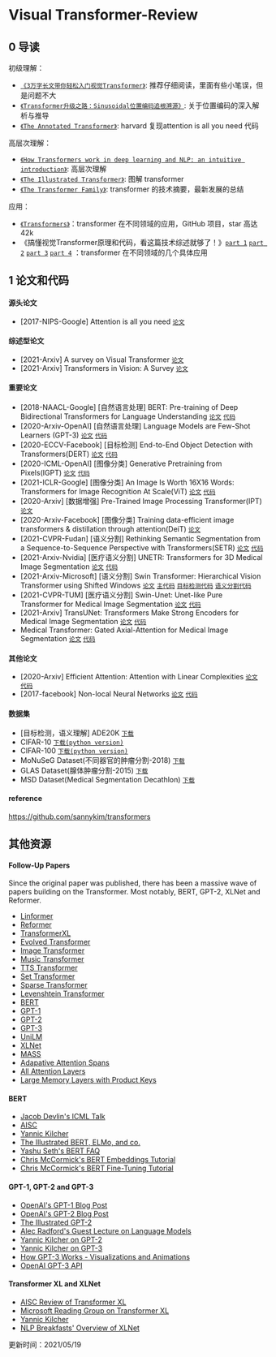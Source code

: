 # Visual Transformer-Review

## 0 导读

初级理解：
- [`《3万字长文带你轻松入门视觉Transformer》`](https://zhuanlan.zhihu.com/p/308301901): 推荐仔细阅读，里面有些小笔误，但是问题不大
- [`《Transformer升级之路：Sinusoidal位置编码追根溯源》`](https://zhuanlan.zhihu.com/p/359500899): 关于位置编码的深入解析与推导
- [`《The Annotated Transformer》`](http://nlp.seas.harvard.edu/2018/04/03/attention.html): harvard 复现attention is all you need 代码

高层次理解：
- [`《How Transformers work in deep learning and NLP: an intuitive introduction》`](https://theaisummer.com/transformer/): 高层次理解
- [`《The Illustrated Transformer》`](http://jalammar.github.io/illustrated-transformer/): 图解 transformer
- [`《The Transformer Family》`](https://lilianweng.github.io/lil-log/2020/04/07/the-transformer-family.html): transformer 的技术摘要，最新发展的总结

应用：
- [`《Transformers》`](https://github.com/huggingface/transformers)：transformer 在不同领域的应用，GitHub 项目，star 高达 42k
- 《搞懂视觉Transformer原理和代码，看这篇技术综述就够了！》[`part 1`](https://mp.weixin.qq.com/s?__biz=MzI5MDUyMDIxNA%3D%3D&chksm=ec1c9073db6b1965d69cdd29d40d51b0148121135e0e73030d099f23deb2ff58fa4558507ab8&idx=1&mid=2247531914&scene=21&sn=3b8d0b4d3821c64e9051a4d645467995#wechat_redirect) [`part 2`](https://mp.weixin.qq.com/s?__biz=MzI5MDUyMDIxNA%3D%3D&chksm=ec1ca0cbdb6b29dd154fc54e28689dd9b074183920e9d7e0b675d9f9eb7946b8e45b94ab28d3&idx=1&mid=2247535922&scene=21&sn=f4ea9fcee78ac604c03924e367844e85#wechat_redirect) [`part 3`](https://mp.weixin.qq.com/s?__biz=MzI5MDUyMDIxNA%3D%3D&chksm=ec1ccf34db6b4622badf7244b6ef6c8809b20a1c60faefb3937822f087f93d27ed019b45907c&idx=1&mid=2247541453&scene=21&sn=f9dfe3bcf5e85b413ce1543178681e1e#wechat_redirect) [`part 4`](https://mp.weixin.qq.com/s?__biz=MzI5MDUyMDIxNA%3D%3D&chksm=ec1cdb48db6b525efa3b087a3798934b6c9082741d41c3d5efe4c74b4e2b470ccaefec3eb787&idx=1&mid=2247546545&scene=21&sn=d9cc512b88c89b8a00482d13250cfd49#wechat_redirect) ：transformer 在不同领域的几个具体应用


## 1 论文和代码

#### 源头论文
- [2017-NIPS-Google] Attention is all you need [`论文`](https://papers.nips.cc/paper/2017/file/3f5ee243547dee91fbd053c1c4a845aa-Paper.pdf)

#### 综述型论文
- [2021-Arxiv] A survey on Visual Transformer [`论文`](https://arxiv.org/pdf/2012.12556.pdf)
- [2021-Arxiv] Transformers in Vision: A Survey [`论文`](https://arxiv.org/pdf/2101.01169.pdf)

#### 重要论文
- [2018-NAACL-Google] [自然语言处理] BERT: Pre-training of Deep Bidirectional Transformers for Language Understanding [`论文`](https://arxiv.org/pdf/1810.04805.pdf) [`代码`](https://github.com/google-research/bert)
- [2020-Arxiv-OpenAI] [自然语言处理] Language Models are Few-Shot Learners (GPT-3) [`论文`](https://arxiv.org/pdf/2005.14165.pdf) [`代码`](https://github.com/openai/gpt-3)
- [2020-ECCV-Facebook] [目标检测] End-to-End Object Detection with Transformers(DERT) [`论文`](https://arxiv.org/pdf/2005.12872.pdf) [`代码`](https://github.com/facebookresearch/detr)
- [2020-ICML-OpenAI] [图像分类] Generative Pretraining from Pixels(IGPT) [`论文`](https://cdn.openai.com/papers/Generative_Pretraining_from_Pixels_V2.pdf) [`代码`](https://github.com/openai/image-gpt)
- [2021-ICLR-Google] [图像分类] An Image Is Worth 16X16 Words: Transformers for Image Recognition At Scale(ViT) [`论文`](https://arxiv.org/pdf/2010.11929.pdf) [`代码`](https://github.com/google-research/vision_transformer)
- [2020-Arxiv] [数据增强] Pre-Trained Image Processing Transformer(IPT) [`论文`](https://arxiv.org/pdf/2012.00364.pdf)
- [2020-Arxiv-Facebook] [图像分类] Training data-efficient image transformers & distillation through attention(DeiT) [`论文`](https://arxiv.org/pdf/2012.12877.pdf)
- [2021-CVPR-Fudan] [语义分割] Rethinking Semantic Segmentation from a Sequence-to-Sequence Perspective with Transformers(SETR) [`论文`](https://arxiv.org/pdf/2012.15840.pdf) [`代码`](https://github.com/fudan-zvg/SETR)
- [2021-Arxiv-Nvidia] [医疗语义分割] UNETR: Transformers for 3D Medical Image Segmentation [`论文`](https://arxiv.org/pdf/2103.10504.pdf) [`代码`](https://github.com/jeya-maria-jose/Medical-Transformer)
- [2021-Arxiv-Microsoft] [语义分割] Swin Transformer: Hierarchical Vision Transformer using Shifted Windows [`论文`](https://arxiv.org/pdf/2103.14030.pdf) [`主代码`](https://github.com/microsoft/Swin-Transformer) [`目标检测代码`](https://github.com/SwinTransformer/Swin-Transformer-Object-Detection) [`语义分割代码`](https://github.com/SwinTransformer/Swin-Transformer-Semantic-Segmentation) 
- [2021-CVPR-TUM] [医疗语义分割] Swin-Unet: Unet-like Pure Transformer for Medical Image Segmentation [`论文`](https://arxiv.org/pdf/2105.05537.pdf) [`代码`](https://github.com/HuCaoFighting/Swin-Unet)
- [2021-Arxiv] TransUNet: Transformers Make Strong Encoders for Medical Image Segmentation [`论文`](https://arxiv.org/pdf/2102.04306.pdf) [`代码`](https://github.com/Beckschen/TransUNet)
- Medical Transformer: Gated Axial-Attention for Medical Image Segmentation [`论文`](https://arxiv.org/pdf/2102.10662.pdf) [`代码`](https://github.com/jeya-maria-jose/Medical-Transformer)

#### 其他论文
- [2020-Arxiv] Efficient Attention: Attention with Linear Complexities [`论文`](https://arxiv.org/pdf/1812.01243.pdf) [`代码`](https://github.com/cmsflash/efficient-attention)
- [2017-facebook] Non-local Neural Networks [`论文`](https://arxiv.org/pdf/1711.07971.pdf) [`代码`](https://github.com/facebookresearch/video-nonlocal-net)

#### 数据集
- [目标检测，语义理解] ADE20K [`下载`](https://groups.csail.mit.edu/vision/datasets/ADE20K/)
- CIFAR-10 [`下载(python version)`](https://www.cs.toronto.edu/~kriz/cifar-10-python.tar.gz)
- CIFAR-100 [`下载(python version)`](https://www.cs.toronto.edu/~kriz/cifar-100-python.tar.gz)
- MoNuSeG Dataset(不同器官的肿瘤分割-2018) [`下载`](https://monuseg.grand-challenge.org/Data/)
- GLAS Dataset(腺体肿瘤分割-2015) [`下载`](https://warwick.ac.uk/fac/sci/dcs/research/tia/glascontest/)
- MSD Dataset(Medical Segmentation Decathlon) [`下载`](https://drive.google.com/drive/folders/1HqEgzS8BV2c7xYNrZdEAnrHk7osJJ--2)

#### reference
https://github.com/sannykim/transformers

## 其他资源
#### Follow-Up Papers
Since the original paper was published, there has been a massive wave of papers building on the Transformer. Most notably, BERT, GPT-2, XLNet and Reformer. 
- [Linformer](https://arxiv.org/abs/2006.04768)
- [Reformer](https://openreview.net/forum?id=rkgNKkHtvB)
- [TransformerXL](https://arxiv.org/abs/1901.02860)
- [Evolved Transformer](https://arxiv.org/abs/1901.11117)
- [Image Transformer](https://arxiv.org/abs/1802.05751)
- [Music Transformer](https://arxiv.org/abs/1809.04281)
- [TTS Transformer](https://arxiv.org/abs/1809.08895)
- [Set Transformer](https://arxiv.org/abs/1810.00825)
- [Sparse Transformer](https://arxiv.org/abs/1904.10509)
- [Levenshtein Transformer](https://arxiv.org/abs/1905.11006)
- [BERT](https://arxiv.org/abs/1810.04805)
- [GPT-1](https://s3-us-west-2.amazonaws.com/openai-assets/research-covers/language-unsupervised/language_understanding_paper.pdf)
- [GPT-2](https://d4mucfpksywv.cloudfront.net/better-language-models/language_models_are_unsupervised_multitask_learners.pdf)
- [GPT-3](https://arxiv.org/abs/2005.14165)
- [UniLM](https://arxiv.org/abs/1905.03197)
- [XLNet](https://arxiv.org/abs/1906.08237)
- [MASS](https://arxiv.org/abs/1905.02450)
- [Adapative Attention Spans](https://arxiv.org/abs/1905.07799)
- [All Attention Layers](https://arxiv.org/abs/1907.01470)
- [Large Memory Layers with Product Keys](https://arxiv.org/abs/1907.05242)

#### BERT
- [Jacob Devlin's ICML Talk](https://videoken.com/embed/uN4PKDp5HOU?tocitem=4)
- [AISC](https://www.youtube.com/watch?v=BhlOGGzC0Q0)
- [Yannic Kilcher](https://www.youtube.com/watch?v=-9evrZnBorM)
- [The Illustrated BERT, ELMo, and co.](http://jalammar.github.io/illustrated-bert/)
- [Yashu Seth's BERT FAQ](https://yashuseth.blog/2019/06/12/bert-explained-faqs-understand-bert-working/)
- [Chris McCormick's BERT Embeddings Tutorial](https://mccormickml.com/2019/05/14/BERT-word-embeddings-tutorial/)
- [Chris McCormick's BERT Fine-Tuning Tutorial](https://mccormickml.com/2019/07/22/BERT-fine-tuning/)

#### GPT-1, GPT-2 and GPT-3
- [OpenAI's GPT-1 Blog Post](https://openai.com/blog/language-unsupervised/)
- [OpenAI's GPT-2 Blog Post](https://openai.com/blog/better-language-models/)
- [The Illustrated GPT-2](https://jalammar.github.io/illustrated-gpt2/)
- [Alec Radford's Guest Lecture on Language Models](https://www.youtube.com/watch?v=GEtbD6pqTTE&t=2057s)
- [Yannic Kilcher on GPT-2](https://www.youtube.com/watch?v=u1_qMdb0kYU)
- [Yannic Kilcher on GPT-3](https://www.youtube.com/watch?v=SY5PvZrJhLE)
- [How GPT-3 Works - Visualizations and Animations](https://jalammar.github.io/how-gpt3-works-visualizations-animations/)
- [OpenAI GPT-3 API](https://openai.com/blog/openai-api/)

#### Transformer XL and XLNet
- [AISC Review of Transformer XL](https://www.youtube.com/watch?v=cXZ9YBqH3m0&t=2226s)
- [Microsoft Reading Group on Transformer XL](https://www.youtube.com/watch?v=cXZ9YBqH3m0&t=2226s)
- [Yannic Kilcher](https://www.youtube.com/watch?v=H5vpBCLo74U)
- [NLP Breakfasts' Overview of XLNet](https://www.youtube.com/watch?v=cXZ9YBqH3m0&t=2226s)

更新时间：2021/05/19
